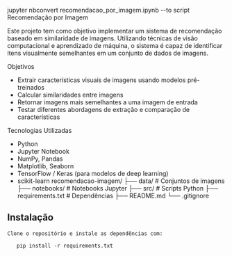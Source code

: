 jupyter nbconvert recomendacao_por_imagem.ipynb --to script
Recomendação por Imagem

Este projeto tem como objetivo implementar um sistema de recomendação baseado em similaridade de imagens. Utilizando técnicas de visão computacional e aprendizado de máquina, o sistema é capaz de identificar itens visualmente semelhantes em um conjunto de dados de imagens.

Objetivos

- Extrair características visuais de imagens usando modelos pré-treinados
- Calcular similaridades entre imagens
- Retornar imagens mais semelhantes a uma imagem de entrada
- Testar diferentes abordagens de extração e comparação de características

Tecnologias Utilizadas

- Python
- Jupyter Notebook
- NumPy, Pandas
- Matplotlib, Seaborn
- TensorFlow / Keras (para modelos de deep learning)
- scikit-learn
recomendacao-imagem/
├── data/              # Conjuntos de imagens
├── notebooks/         # Notebooks Jupyter
├── src/               # Scripts Python
├── requirements.txt   # Dependências
├── README.md
└── .gitignore
 ## Instalação
    Clone o repositório e instale as dependências com:

       pip install -r requirements.txt